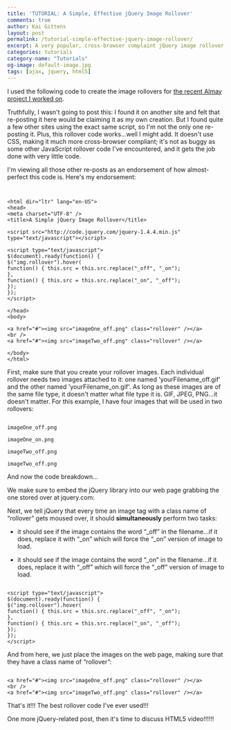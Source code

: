 ```yaml
---
title: 'TUTORIAL: A Simple, Effective jQuery Image Rollover'
comments: true
author: Kai Gittens
layout: post
permalink: /tutorial-simple-effective-jquery-image-rollover/
excerpt: A very popular, cross-browser complaint jQuery image rollover
categories: tutorials
category-name: "Tutorials"
og-image: default-image.jpg
tags: [ajax, jquery, html5]
---
```

I used the following code to create the image rollovers for [the recent Almay project I worked on][1].

 [1]: http://kaidez.com/almay-project-using-html5-net-jquery/

Truthfully, I wasn't going to post this: I found it on another site and felt that re-posting it here would be claiming it as my own creation. But I found quite a few other sites using the exact same script, so I'm not the only one re-posting it. Plus, this rollover code works…well I might add. It doesn't use CSS, making it much more cross-browser compliant; it's not as buggy as some other JavaScript rollover code I've encountered, and it gets the job done with very little code.

I'm viewing all those other re-posts as an endorsement of how almost-perfect this code is. Here's my endorsement:

<pre><code class="language-markup">
<!DOCTYPE html>
&lt;html dir="ltr" lang="en-US"&gt;
&lt;head&gt;
&lt;meta charset="UTF-8" /&gt;
&lt;title&gt;A Simple jQuery Image Rollover&lt;/title&gt;

&lt;script src="http://code.jquery.com/jquery-1.4.4.min.js" type="text/javascript"&gt;&lt;/script&gt;

&lt;script type="text/javascript"&gt;
$(document).ready(function() {
$("img.rollover").hover(
function() { this.src = this.src.replace("_off", "_on");
},
function() { this.src = this.src.replace("_on", "_off");
});
});
&lt;/script&gt;

&lt;/head&gt;
&lt;body&gt;

&lt;a href="#"&gt;&lt;img src="imageOne_off.png" class="rollover" /&gt;&lt;/a&gt;
&lt;br /&gt;
&lt;a href="#"&gt;&lt;img src="imageTwo_off.png" class="rollover" /&gt;&lt;/a&gt;

&lt;/body&gt;
&lt;/html&gt;
</code></pre>

First, make sure that you create your rollover images. Each individual rollover needs two images attached to it: one named 'yourFilename_off.gif' and the other named 'yourFilename_on.gif'. As long as these images are of the same file type, it doesn't matter what file type it is. GIF, JPEG, PNG…it doesn't matter. For this example, I have four images that will be used in two rollovers:

<pre><code class="language-markup">
imageOne_off.png

imageOne_on.png

imageTwo_off.png

imageTwo_off.png
</code></pre>


And now the code breakdown…

We make sure to embed the jQuery library into our web page grabbing the one stored over at jquery.com:

Next, we tell jQuery that every time an image tag with a class name of “rollover” gets moused over, it should **simultaneously** perform two tasks:

*   it should see if the image contains the word “\_off” in the filename…if it does, replace it with “\_on” which will force the “_on” version of image to load.  

*   it should see if the image contains the word “\_on” in the filename…if it does, replace it with “\_off” which will force the “_off” version of image to load.

<pre><code class="language-javascript">
&lt;script type="text/javascript"&gt;
$(document).ready(function() {
$("img.rollover").hover(
function() { this.src = this.src.replace("_off", "_on");
},
function() { this.src = this.src.replace("_on", "_off");
});
});
&lt;/script&gt;
</code></pre>


And from here, we just place the images on the web page, making sure that they have a class name of “rollover”:
<pre><code class="language-markup">
&lt;a href="#"&gt;&lt;img src="imageOne_off.png" class="rollover" /&gt;&lt;/a&gt;
&lt;br /&gt;
&lt;a href="#"&gt;&lt;img src="imageTwo_off.png" class="rollover" /&gt;&lt;/a&gt;
</code></pre>

That's it!!! The best rollover code I've ever used!!!

One more jQuery-related post, then it's time to discuss HTML5 video!!!!!!